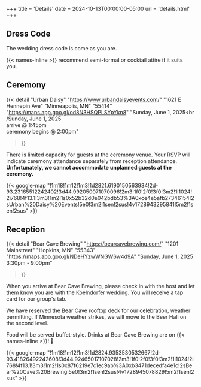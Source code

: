 +++
title = 'Details'
date = 2024-10-13T00:00:00-05:00
url = 'details.html'
+++

Dress Code
----------

The wedding dress code is come as you are.

{{< names-inline >}} recommend semi-formal or cocktail attire if it suits you.

Ceremony
--------

{{< detail
    "Urban Daisy" "https://www.urbandaisyevents.com/"
    "1621 E Hennepin Ave" "Minneapolis, MN" "55414"
    "https://maps.app.goo.gl/od8N3HSQPLSYpYkn8"
    "Sunday, June 1, 2025<br /Sunday, June 1, 2025<br />arrive @ 1:45pm<br />ceremony begins @ 2:00pm"
>}}

There is limited capacity for guests at the ceremony venue. Your RSVP will indicate ceremony attendance
separately from reception attendance. **Unfortunately, we cannot accommodate unplanned guests at the ceremony.**

{{< google-map "!1m18!1m12!1m3!1d2821.6190150563934!2d-93.23165512242402!3d44.992050071070096!2m3!1f0!2f0!3f0!3m2!1i1024!2i768!4f13.1!3m3!1m2!1s0x52b32d0e042bdb53%3A0xce4e5afb27346154!2sUrban%20Daisy%20Events!5e0!3m2!1sen!2sus!4v1728943295841!5m2!1sen!2sus" >}}

Reception
---------

{{< detail
    "Bear Cave Brewing" "https://bearcavebrewing.com/"
    "1201 Mainstreet" "Hopkins, MN" "55343"
    "https://maps.app.goo.gl/NDeHYzwWNGW6w4d9A"
    "Sunday, June 1, 2025<br />3:30pm - 9:00pm"
>}}

When you arrive at Bear Cave Brewing, please check in with the host
and let them know you are with the Koelndorfer wedding. You will
receive a tap card for our group's tab.

We have reserved the Bear Cave rooftop deck for our celebration,
weather permitting. If Minnesota weather strikes, we will move
to the Beer Hall on the second level.

Food will be served buffet-style. Drinks at Bear Cave Brewing are
on {{< names-inline >}}! 🍻

{{< google-map "!1m18!1m12!1m3!1d2824.9353530532667!2d-93.41826492242608!3d44.92465017107028!2m3!1f0!2f0!3f0!3m2!1i1024!2i768!4f13.1!3m3!1m2!1s0x87f6219e7c1ec9ab%3A0xb3471decedfa4e1c!2sBear%20Cave%20Brewing!5e0!3m2!1sen!2sus!4v1728945078829!5m2!1sen!2sus" >}}
